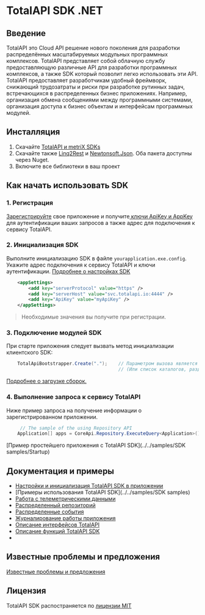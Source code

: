 TotalAPI SDK .NET
====================
Введение
----------------------------------------
TotalAPI это Cloud API  решение нового поколения для разработки распределённых масштабируемых модульных программных комплексов. TotalAPI представляет собой облачную службу предоставляющую различные API для разработки программных комплексов, а также SDK  который позволит легко использовать эти API.
TotalAPI предоставляет разработчикам удобный фреймворк, снижающий трудозатраты и риски при разработке рутинных задач, встречающихся в распределенных бизнес приложениях.  Например, организация обмена сообщениями между программными системами, организация доступа к бизнес объектам и интерфейсам программных модулей.   

Инсталляция
-------------------------------------------
1.  Скачайте [TotalAPI и metriX SDKs](../../dist/net45/) 
2.  Скачайте также [Linq2Rest](https://www.nuget.org/packages/Linq2Rest/) и [Newtonsoft.Json](https://www.nuget.org/packages/newtonsoft.json/). Оба пакета доступны через Nuget.
3.  Включите все библиотеки в ваш проект

Как начать использовать SDK
---------------------------------------------
### 1. Регистрация
[Зарегистрируйте](http://welcome.totalapi.io) свое приложение и получите[ ключи ApiKey и AppKey](wiki/ru/auth.md) для аутентификации ваших запросов а также адрес для подключения к сервису TotalAPI. 

### 2. Инициализация SDK
Выполните инициализацию SDK в файле `yourapplication.exe.config`.  Укажите адрес подключения к сервису TotalAPI и ключи аутентификации. [Подробнее о настройках SDK](sdksettings.md)
```xml
    <appSettings>
    	<add key="serverProtocol" value="https" />
    	<add key="serverHost" value="svc.totalapi.io:4444" />
        <add key="ApiKey" value="myApiKey" />
    </appSettings>
```
> Необходимые значения вы получите при регистрации.

### 3. Подключение модулей SDK  
При старте приложения следует вызвать метод инициализации клиентского SDK:
```C#    
    TotalApiBootstrapper.Create(".");    // Параметром вызова является каталог, в котором находятся файлы SDK. 
                                         // (Или список каталогов, разделённых точкой с запятой).
```
[Подробнее о загрузке сборок.](sdkload.md)

### 4. Выполнение запроса к сервису TotalAPI
Ниже пример запроса на получение информации о зарегистрированном приложении.
```C#
	 // The sample of the using Repository API
  	Application[] apps = CoreApi.Repository.ExecuteQuery<Application>();

```
[Пример простейшего приложения с TotalAPI SDK](../../samples/SDK samples/Startup)

Документация и примеры
-------------------------------------------
* [Настройки и инициализация TotalAPI SDK в приложении](sdksettings.md)
* [Примеры использования TotalAPI SDK](../../samples/SDK samples)
 * [Работа с телеметрическими данными](sdksamplestele.md)
 * [Распределенный репозиторий](sdksamplesrepo.md)
 * [Распределенные события](sdksamplesevent.md)
 * [Журналирование работы приложения](sdksampleslog.md)
* [Описание интерфейсов TotalAPI]()
* [Описание функций TotalAPI SDK]()
* []()

Известные проблемы и предложения
--------------------------------------------------------------
[Известные проблемы и предложения](https://github.com/TotalApi/SDK-dNet/issues)

Лицензия
------------------------------------------------------------
TotalAPI SDK распостраняется по [лицензии MIT](../../ЛИЦЕНЗИЯ.txt)
 
